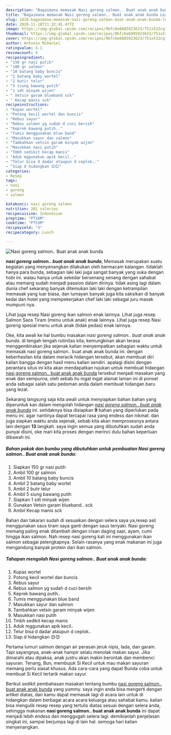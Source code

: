 ```yaml
---
description: "Bagaimana memasak Nasi goreng salmon.. Buat anak anak bunda Lezat"
title: "Bagaimana memasak Nasi goreng salmon.. Buat anak anak bunda Lezat"
slug: 1818-bagaimana-memasak-nasi-goreng-salmon-buat-anak-anak-bunda-lezat
date: 2020-11-18T21:32:45.477Z
image: https://img-global.cpcdn.com/recipes/9bfc6e6885923623/751x532cq70/nasi-goreng-salmon-buat-anak-anak-bunda-foto-resep-utama.jpg
thumbnail: https://img-global.cpcdn.com/recipes/9bfc6e6885923623/751x532cq70/nasi-goreng-salmon-buat-anak-anak-bunda-foto-resep-utama.jpg
cover: https://img-global.cpcdn.com/recipes/9bfc6e6885923623/751x532cq70/nasi-goreng-salmon-buat-anak-anak-bunda-foto-resep-utama.jpg
author: Antonio McDaniel
ratingvalue: 4.1
reviewcount: 4
recipeingredient:
- "150 gr nasi putih"
- "100 gr salmon"
- "10 batang baby buncis"
- "2 batang baby wortel"
- "2 butir telur"
- "5 siung bawang putih"
- "1 sdt minyak wijen"
- " Vetsin garam blueband sck"
- " Kecap manis sck"
recipeinstructions:
- "Kupas wortel"
- "Potong kecil wortel dan buncis"
- "Rebus sayur"
- "Rebus salmon yg sudah d cuci bersih"
- "Keprek bawang putih.."
- "Tumis menggunakan blue band"
- "Masukkan sayur dan salmon"
- "Tambahkan vetsin garam minyak wijen"
- "Masukkan nasi putih"
- "Tmbh sedikit kecap manis"
- "Aduk mggunakan apik kecil.."
- "Telur bisa d dadar ataupun d ceplok.."
- "Siap d hidangkan 😊😊"
categories:
- Resep
tags:
- nasi
- goreng
- salmon

katakunci: nasi goreng salmon 
nutrition: 201 calories
recipecuisine: Indonesian
preptime: "PT16M"
cooktime: "PT53M"
recipeyield: "3"
recipecategory: Lunch

---
```



![Nasi goreng salmon.. Buat anak anak bunda](https://img-global.cpcdn.com/recipes/9bfc6e6885923623/751x532cq70/nasi-goreng-salmon-buat-anak-anak-bunda-foto-resep-utama.jpg)

<b><i>nasi goreng salmon.. buat anak anak bunda</i></b>, Memasak merupakan suatu kegiatan yang menyenangkan dilakukan oleh bermacam kalangan. tidaklah hanya para bunda, sebagian laki laki juga sangat banyak yang suka dengan hobi ini. walau hanya untuk sekedar bersenang senang dengan sahabat atau memang sudah menjadi passion dalam dirinya. tidak asing lagi dalam dunia chef sekarang banyak ditemukan laki laki dengan ketrampilan memasak yang luar biasa, dan lumayan banyak juga kita saksikan di banyak kedai dan hotel yang mempekerjakan chef laki laki sebagai juru masak mumpuni nya.

Lihat juga resep Nasi goreng ikan salmon enak lainnya. Lihat juga resep Salmon Saos Tiram (menu untuk anak) enak lainnya. Lihat juga resep Nasi goreng spesial menu untuk anak (tidak pedas) enak lainnya.

Oke, kita awali ke hal bumbu masakan <i>nasi goreng salmon.. buat anak anak bunda</i>. di tengah tengah rutinitas kita, kemungkinan akan terasa menggembirakan jika sejenak kalian menyempatkan sebagian waktu untuk memasak nasi goreng salmon.. buat anak anak bunda ini. dengan keberhasilan kita dalam meracik hidangan tersebut, akan membuat diri kalian bangga dengan hasil menu kalian sendiri. apalagi disini dengan perantara situs ini kita akan mendapatkan rujukan untuk membuat hidangan <u>nasi goreng salmon.. buat anak anak bunda</u> tersebut menjadi masakan yang enak dan sempurna, oleh sebab itu ingat ingat alamat laman ini di ponsel anda sebagai salah satu pedoman anda dalam membuat hidangan baru yang lezat.


Sekarang langsung saja kita awali untuk menyiapkan bahan bahan yang diperuntuk kan dalam mengolah hidangan <u><i>nasi goreng salmon.. buat anak anak bunda</i></u> ini. setidaknya bisa disiapkan <b>9</b> bahan yang diperlukan pada menu ini. agar nantinya dapat tercapai rasa yang endess dan nikmat. dan juga siapkan waktu anda sejenak, sebab kita akan memprosesnya antara lain dengan <b>13</b> langkah. saya ingin semua yang dibutuhkan sudah anda punyai disini, oke mari kita proses dengan merinci dulu bahan keperluan dibawah ini.

<!--inarticleads1-->

##### Bahan pokok dan bumbu yang dibutuhkan untuk pembuatan Nasi goreng salmon.. Buat anak anak bunda:

1. Siapkan 150 gr nasi putih
1. Ambil 100 gr salmon
1. Ambil 10 batang baby buncis
1. Ambil 2 batang baby wortel
1. Ambil 2 butir telur
1. Ambil 5 siung bawang putih
1. Siapkan 1 sdt minyak wijen
1. Gunakan  Vetsin garam blueband.. sck
1. Ambil  Kecap manis sck


Bahan dan takaran sudah di sesuaikan dengan selera saya ya,resep asli menggunakan saus tiram saya ganti dengan saus teriyaki. Nasi goreng memang paling enak ditambah dengan irisan daging sapi, ayam, cumi hingga ikan salmon. Nah resep nasi goreng kali ini menggunakan ikan salmon sebagai pelengkapnya. Selain rasanya yang enak makanan ini juga mengandung banyak protein dari ikan salmon. 

<!--inarticleads2-->

##### Tahapan mengolah Nasi goreng salmon.. Buat anak anak bunda:

1. Kupas wortel
1. Potong kecil wortel dan buncis
1. Rebus sayur
1. Rebus salmon yg sudah d cuci bersih
1. Keprek bawang putih..
1. Tumis menggunakan blue band
1. Masukkan sayur dan salmon
1. Tambahkan vetsin garam minyak wijen
1. Masukkan nasi putih
1. Tmbh sedikit kecap manis
1. Aduk mggunakan apik kecil..
1. Telur bisa d dadar ataupun d ceplok..
1. Siap d hidangkan 😊😊


Pertama lumuri salmon dengan air perasan jeruk nipis, lada, dan garam. Tapi sayangnya, anak-anak hampir selalu menolak makan sayur. Jika dimarahi atau dipaksa, anak justru akan makin berontak dan membenci sayuran. Tenang, Bun, membujuk Si Kecil untuk mau makan sayuran memang perlu siasat khusus. Ada cara-cara yang dapat Bunda coba untuk membuat Si Kecil tertarik makan sayur. 

Berikut sedikit pembahasan masakan tentang bumbu <u>nasi goreng salmon.. buat anak anak bunda</u> yang yummy. saya ingin anda bisa mengerti dengan artikel diatas, dan kamu dapat memasak lagi di acara lain untuk di hidangkan dalam berbagai acara acara keluarga atau sahabat kamu. kalian bisa mengulik resep resep yang tertulis diatas sesuai dengan selera anda, sehingga makanan <b>nasi goreng salmon.. buat anak anak bunda</b> ini dapat menjadi lebih endess dan menggugah selera lagi. demikianlah penjelasan singkat ini, sampai berjumpa lagi di lain hal. semoga hari kalian menyenangkan.
